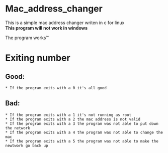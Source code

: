 # Mac_address_changer
This is a simple mac address changer writen in c for linux    
**This program will not work in windows**
  
The program works™

# Exiting number  
## Good:  
    * If the program exits with a 0 it's all good  
## Bad:  
    * If the program exits with a 1 it's not running as root  
    * If the program exits with a 2 the mac address is not valid  
    * If the program exits with a 3 the program was not able to put down the network  
    * If the program exits with a 4 the program was not able to change the mac  
    * If the program exits with a 5 the program was not able to make the newtwork go back up
